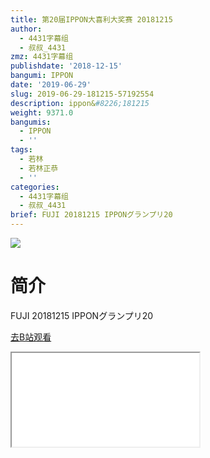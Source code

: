 ```yaml
---
title: 第20届IPPON大喜利大奖赛 20181215
author:
  - 4431字幕组
  - 叔叔_4431
zmz: 4431字幕组
publishdate: '2018-12-15'
bangumi: IPPON
date: '2019-06-29'
slug: 2019-06-29-181215-57192554
description: ippon&#8226;181215
weight: 9371.0
bangumis:
  - IPPON
  - ''
tags:
  - 若林
  - 若林正恭
  - ''
categories:
  - 4431字幕组
  - 叔叔_4431
brief: FUJI 20181215 IPPONグランプリ20
---
```

![](https://raw.githubusercontent.com/tcgriffith/owaraisite/master/static/tmpimg/d64bd8dfe42a87ee79f5d966343bd23206214006.jpg.480.jpg)
# 简介  
FUJI
20181215 IPPONグランプリ20  

[去B站观看](https://www.bilibili.com/video/av57192554/)
<div class ="resp-container"><iframe class="testiframe" src="//player.bilibili.com/player.html?aid=57192554"", scrolling="no", allowfullscreen="true" > </iframe></div> 
